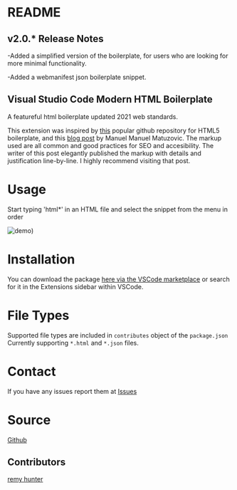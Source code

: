 # README

## v2.0.* Release Notes 

-Added a simplified version of the boilerplate, for users who are looking for more minimal functionality.

-Added a webmanifest json boilerplate snippet.

## Visual Studio Code Modern HTML Boilerplate
 
A featureful html boilerplate updated 2021 web standards.

This extension was inspired by [this](https://github.com/h5bp/html5-boilerplate/blob/master/src/index.html) popular github repository for HTML5 boilerplate, and this [blog post](https://www.matuzo.at/blog/html-boilerplate/) by Manuel Manuel Matuzovic. The markup used are all common and good  practices for SEO and accesibility. The writer of this post elegantly published the markup with details and justification line-by-line. I highly recommend visiting that post.

# Usage
Start typing 'html*' in an HTML file and select the snippet from the menu in order

![demo](/images/demo.gif))

# Installation

You can download the package [here via the VSCode marketplace](https://marketplace.visualstudio.com/items?itemName=remyhunt.vsc-html-modern) or search for it in the Extensions sidebar within VSCode.

# File Types

Supported file types are included in `contributes` object of the `package.json` 
Currently supporting `*.html` and `*.json` files.
 
# Contact
If you have any issues report them at [Issues](https://github.com/remyhunt/vsc-html-modern/issues)

# Source
[Github](https://github.com/remyhunt/vsc-html-modern/)

## Contributors

[remy hunter](https://github.com/remyhunt/)
